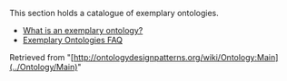 This section holds a catalogue of exemplary ontologies. 



* [What is an exemplary ontology?](../Odp/Exemplary_ontology "Odp:Exemplary ontology")
* [Exemplary Ontologies FAQ](../Odp/Exemplary_ontology_FAQ "Odp:Exemplary ontology FAQ")


  









  




  



  










Retrieved from "[http://ontologydesignpatterns.org/wiki/Ontology:Main](../Ontology/Main)"